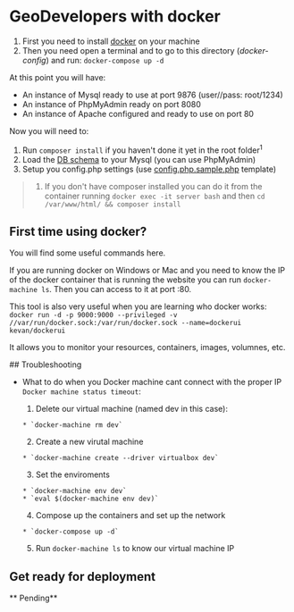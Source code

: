 # GeoDevelopers with docker

1. First you need to install [docker](https://docs.docker.com/engine/installation/) on your machine
2. Then you need open a terminal and to go to this directory (*docker-config*) and run: `docker-compose up -d`

At this point you will have:
* An instance of Mysql ready to use at port 9876 (user//pass: root/1234)
* An instance of PhpMyAdmin ready on port 8080
* An instance of Apache configured and ready to use on port 80

Now you will need to:
1. Run `composer install` if you haven't done it yet in the root folder<sup>1</sup>
2. Load the [DB schema](../install/database.sql) to your Mysql (you can use PhpMyAdmin)
3. Setup you config.php settings (use [config.php.sample.php](config.php.sample.php) template)

> 1) If you don't have composer installed you can do it from the container running
`docker exec -it server bash` and then `cd /var/www/html/ && composer install`

## First time using docker?

You will find some useful commands here.

If you are running docker on Windows or Mac and you need to know the IP of
the docker container that is running the website you can run `docker-machine ls`.
Then you can access to it at port <ip-address>:80.

This tool is also very useful when you are learning who docker works:
`docker run -d -p 9000:9000 --privileged -v //var/run/docker.sock:/var/run/docker.sock --name=dockerui kevan/dockerui`

It allows you to monitor your resources, containers, images, volumnes, etc.

## Troubleshooting

* What to do when you Docker machine cant connect with the proper IP `Docker machine status timeout`:

	1. Delete our virtual machine (named dev in this case):

	  * `docker-machine rm dev`

	2. Create a new virutal machine
	  
	  * `docker-machine create --driver virtualbox dev`
	  
	3. Set the enviroments

	  * `docker-machine env dev`
	  * `eval $(docker-machine env dev)`
	  
	4. Compose up the containers and set up the network
	  
	  * `docker-compose up -d`

	5. Run `docker-machine ls` to know our virtual machine IP

## Get ready for deployment

** Pending**
